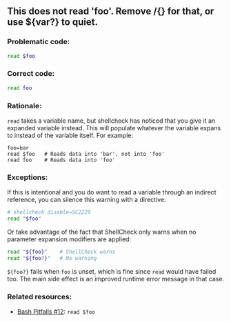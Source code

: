 ## This does not read 'foo'. Remove $/${} for that, or use ${var?} to quiet.

### Problematic code:

```sh
read $foo
```

### Correct code:

```sh
read foo
```

### Rationale:

`read` takes a variable name, but shellcheck has noticed that you give it an expanded variable instead. This will populate whatever the variable expans to instead of the variable itself. For example:

    foo=bar
    read $foo   # Reads data into 'bar', not into 'foo'
    read foo    # Reads data into 'foo'

### Exceptions:

If this is intentional and you do want to read a variable through an indirect reference, you can silence this warning with a directive:

```sh
# shellcheck disable=SC2229
read "$foo"
```

Or take advantage of the fact that ShellCheck only warns when no parameter expansion modifiers are applied:

```sh
read "${foo}"    # ShellCheck warns
read "${foo?}"   # No warning
```

`${foo?}` fails when `foo` is unset, which is fine since `read` would have failed too. The main side effect is an improved runtime error message in that case.

### Related resources:

* [Bash Pitfalls #12](https://mywiki.wooledge.org/BashPitfalls#pf12): `read $foo`